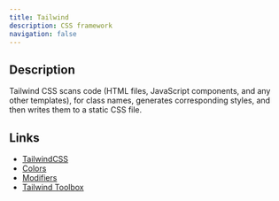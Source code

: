 ```yaml
---
title: Tailwind
description: CSS framework
navigation: false
---
```


## Description

Tailwind CSS scans code (HTML files, JavaScript components, and any other templates), for class names, generates corresponding styles, and then writes them to a static CSS file.

## Links

- [TailwindCSS](https://tailwindcss.com/)
- [Colors](https://tailwindcss.com/docs/customizing-colors)
- [Modifiers](https://tailwindcss.com/docs/hover-focus-and-other-states#pseudo-class-reference)
- [Tailwind Toolbox](https://www.tailwindtoolbox.com/icons)

